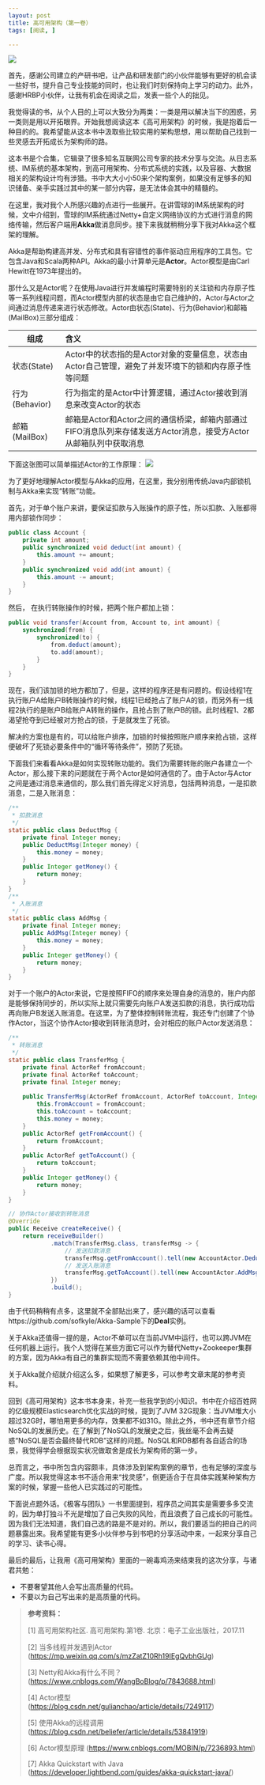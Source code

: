 ```yaml
---
layout: post
title: 高可用架构（第一卷）
tags: [阅读, ]

---
```


<img src="https://img11.360buyimg.com/n1/jfs/t8338/175/2079290726/82502/b8b7261a/59c4c4bcN8c6318a1.jpg" />

首先，感谢公司建立的产研书吧，让产品和研发部门的小伙伴能够有更好的机会读一些好书，提升自己专业技能的同时，也让我们时刻保持向上学习的动力。此外，感谢HRBP小伙伴，让我有机会在阅读之后，发表一些个人的拙见。

我觉得读的书，从个人目的上可以大致分为两类：一类是用以解决当下的困惑，另一类则是用以开拓眼界。开始我想阅读这本《高可用架构》的时候，我是抱着后一种目的的。我希望能从这本书中汲取些比较实用的架构思想，用以帮助自己找到一些灵感去开拓成长为架构师的路。

这本书是个合集，它辑录了很多知名互联网公司专家的技术分享与交流。从日志系统、IM系统的基本架构，到高可用架构、分布式系统的实践，以及容器、大数据相关的架构设计均有涉猎。书中大大小小50来个架构案例，如果没有足够多的知识储备、亲手实践过其中的某一部分内容，是无法体会其中的精髓的。

在这里，我对我个人所感兴趣的点进行一些展开。在讲雪球的IM系统架构的时候，文中介绍到，雪球的IM系统通过Netty+自定义网络协议的方式进行消息的网络传输，然后客户端用**Akka**做消息同步。接下来我就稍稍分享下我对Akka这个框架的理解。

Akka是帮助构建高并发、分布式和具有容错性的事件驱动应用程序的工具包。它包含Java和Scala两种API。Akka的最小计算单元是**Actor**。Actor模型是由Carl Hewitt在1973年提出的。

那什么又是Actor呢？在使用Java进行并发编程时需要特别的关注锁和内存原子性等一系列线程问题，而Actor模型内部的状态是由它自己维护的，Actor与Actor之间通过消息传递来进行状态修改。Actor由状态(State)、行为(Behavior)和邮箱(MailBox)三部分组成：

| 组成 | 含义 |
| - | :- |
| 状态(State) | Actor中的状态指的是Actor对象的变量信息，状态由Actor自己管理，避免了并发环境下的锁和内存原子性等问题 |
| 行为(Behavior) | 行为指定的是Actor中计算逻辑，通过Actor接收到消息来改变Actor的状态 |
| 邮箱(MailBox) | 邮箱是Actor和Actor之间的通信桥梁，邮箱内部通过FIFO消息队列来存储发送方Actor消息，接受方Actor从邮箱队列中获取消息 |

下面这张图可以简单描述Actor的工作原理：
<img src="https://github.com/sofkyle/sofkyle.github.io/blob/master/_posts/image/Actor%E5%B7%A5%E4%BD%9C%E6%B5%81.png?raw=true" />

为了更好地理解Actor模型与Akka的应用，在这里，我分别用传统Java内部锁机制与Akka来实现“转账”功能。

首先，对于单个账户来讲，要保证扣款与入账操作的原子性，所以扣款、入账都得用内部锁作同步：
``` java
public class Account {
	private int amount;
	public synchronized void deduct(int amount) {
		this.amount += amount;
	}
	public synchronized void add(int amount) {
		this.amount -= amount;
	}
}
```

然后， 在执行转账操作的时候，把两个账户都加上锁：
``` java
public void transfer(Account from, Account to, int amount) {
	synchronized(from) {
		synchronized(to) {
			from.deduct(amount);
			to.add(amount);
		}
	}
}
```

现在，我们该加锁的地方都加了，但是，这样的程序还是有问题的。假设线程1在执行账户A给账户B转账操作的时候，线程1已经抢占了账户A的锁，而另外有一线程2执行的是账户B给账户A转账的操作，且抢占到了账户B的锁。此时线程1、2都渴望抢夺到已经被对方抢占的锁，于是就发生了死锁。

解决的方案也是有的，可以给账户排序，加锁的时候按照账户顺序来抢占锁，这样便破坏了死锁必要条件中的“循环等待条件”，预防了死锁。

下面我们来看看Akka是如何实现转账功能的。我们为需要转账的账户各建立一个Actor，那么接下来的问题就在于两个Actor是如何通信的了。由于Actor与Actor之间是通过消息来通信的，那么我们首先得定义好消息，包括两种消息，一是扣款消息，二是入账消息：
```java
/**
 * 扣款消息
 */
static public class DeductMsg {
    private final Integer money;
    public DeductMsg(Integer money) {
        this.money = money;
    }
    public Integer getMoney() {
        return money;
    }
}
/**
 * 入账消息
 */
static public class AddMsg {
    private final Integer money;
    public AddMsg(Integer money) {
        this.money = money;
    }
    public Integer getMoney() {
        return money;
    }
}
```
对于一个账户的Actor来说，它是按照FIFO的顺序来处理自身的消息的，账户内部是能够保持同步的，所以实际上就只需要先向账户A发送扣款的消息，执行成功后再向账户B发送入账消息。在这里，为了整体控制转账流程，我还专门创建了个协作Actor，当这个协作Actor接收到转账消息时，会对相应的账户Actor发送消息：
```java
/**
 * 转账消息
 */
static public class TransferMsg {
    private final ActorRef fromAccount;
    private final ActorRef toAccount;
    private final Integer money;
    
    public TransferMsg(ActorRef fromAccount, ActorRef toAccount, Integer money) {
        this.fromAccount = fromAccount;
        this.toAccount = toAccount;
        this.money = money;
    }
    public ActorRef getFromAccount() {
        return fromAccount;
    }
    public ActorRef getToAccount() {
        return toAccount;
    }
    public Integer getMoney() {
        return money;
    }
}

// 协作Actor接收到转账消息
@Override
public Receive createReceive() {
    return receiveBuilder()
            .match(TransferMsg.class, transferMsg -> {
                // 发送扣款消息
                transferMsg.getFromAccount().tell(new AccountActor.DeductMsg(transferMsg.getMoney()), getSelf());
                // 发送入账消息
                transferMsg.getToAccount().tell(new AccountActor.AddMsg(transferMsg.getMoney()), getSelf());
            })
            .build();
}
```
由于代码稍稍有点多，这里就不全部贴出来了，感兴趣的话可以查看https://github.com/sofkyle/Akka-Sample下的**Deal**实例。

关于Akka还值得一提的是，Actor不单可以在当前JVM中运行，也可以跨JVM在任何机器上运行。我个人觉得在某些方面它可以作为替代Netty+Zookeeper集群的方案，因为Akka有自己的集群实现而不需要依赖其他中间件。

关于Akka就介绍就介绍这么多，如果想了解更多，可以参考文章末尾的参考资料。

回到《高可用架构》这本书本身来，补充一些我学到的小知识。书中在介绍百姓网的亿级规模Elasticsearch优化实战的时候，提到了JVM 32G现象：当JVM堆大小超过32G时，哪怕用更多的内存，效果都不如31G。除此之外，书中还有章节介绍NoSQL的发展历史。在了解到了NoSQL的发展史之后，我丝毫不会再去疑惑“NoSQL是否会最终替代RDB”这样的问题。NoSQL和RDB都有各自适合的场景，我觉得学会根据现实状况做取舍是成长为架构师的第一步。

总而言之，书中所包含内容颇丰，具体涉及到架构案例的章节，也有足够的深度与广度。所以我觉得这本书不适合用来“找灵感”，倒更适合于在具体实践某种架构方案的时候，掌握一些他人已实践过的可能性。

下面说点题外话。《极客与团队》一书里面提到，程序员之间其实是需要多多交流的，因为单打独斗不光是增加了自己失败的风险，而且浪费了自己成长的可能性。因为我们无法知道，我们自己选的路是不是对的。所以，我们要适当的把自己的问题暴露出来。我希望能有更多小伙伴参与到书吧的分享活动中来，一起来分享自己的学习、读书心得。

最后的最后，让我用《高可用架构》里面的一碗毒鸡汤来结束我的这次分享，与诸君共勉：
+ 不要奢望其他人会写出高质量的代码。
+ 不要以为自己写出来的是高质量的代码。

> **参考资料：**
> 
> [1] 高可用架构社区. 高可用架构.第1卷. 北京：电子工业出版社，2017.11
>
> [2] 当多线程并发遇到Actor (https://mp.weixin.qq.com/s/mzZatZ10Rh19IEgQvbhGUg)
> 
> [3] Netty和Akka有什么不同？ (https://www.cnblogs.com/WangBoBlog/p/7843688.html)
> 
> [4] Actor模型 (https://blog.csdn.net/gulianchao/article/details/7249117)
> 
> [5] 使用Akka的远程调用 (https://blog.csdn.net/beliefer/article/details/53841919)
> 
> [6] Actor模型原理 (https://www.cnblogs.com/MOBIN/p/7236893.html)
> 
> [7] Akka Quickstart with Java (https://developer.lightbend.com/guides/akka-quickstart-java/)